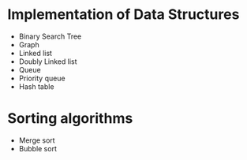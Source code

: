 # Implementation of Data Structures
- Binary Search Tree
- Graph
- Linked list
- Doubly Linked list
- Queue
- Priority queue
- Hash table
# Sorting algorithms
- Merge sort
- Bubble sort
